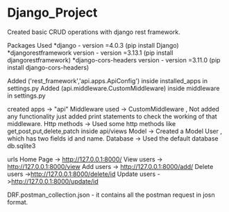 # Django_Project
Created basic CRUD operations with django rest framework.

Packages Used 
  *django                      - version =4.0.3   (pip install Django)
  *djangorestframework version - version =3.13.1  (pip install djangorestframework)
  *django-cors-headers version - version =3.11.0  (pip install django-cors-headers)

Added ('rest_framework','api.apps.ApiConfig') inside installed_apps in settings.py
Added (api.middleware.CustomMiddleware) inside middleware in settings.py

created apps    -> "api"
Middleware used -> CustomMiddleware , Not added any functionality just added print statements to check the working of that middleware.
Http methods    -> Used some http methods like get,post,put,delete,patch inside api/views
Model           -> Created a Model User , which has two fields id and name.
Database        -> Used the default database db.sqlite3

urls
  Home Page ->  http://127.0.0.1:8000/
  View users -> http://127.0.0.1:8000/view
  Add users  -> http://127.0.0.1:8000/add/
  Delete users ->http://127.0.0.1:8000/delete/id
  Update users ->http://127.0.0.1:8000/update/id
  
DRF.postman_collection.json - it contains all the postman request in josn format.
